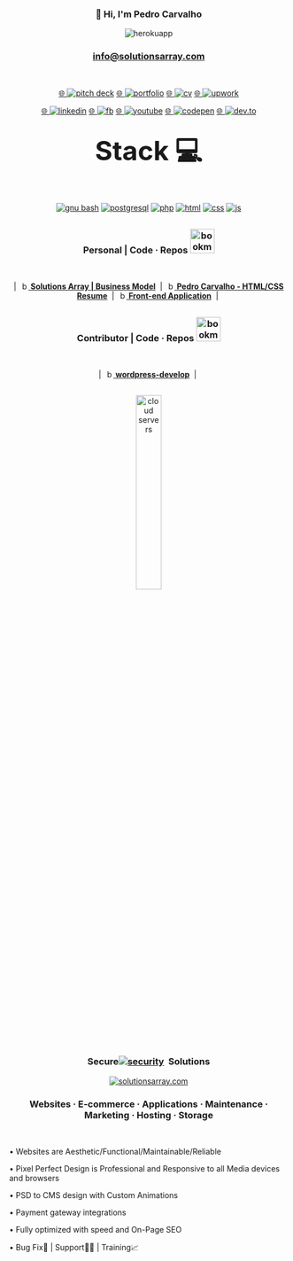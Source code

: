 <!DOCTYPE html>
<html lang="en-US">
<!--<div id="make-me-fit1">-->
<h3 align="center">👋 Hi, I'm Pedro Carvalho</h3>
<p align="center"><img src="https://readme-typing-svg.herokuapp.com?color=0357F7&lines=🌐+100%25+Remote+Web+Developer+:)" alt="herokuapp" /></p>
<!--<p align="center"> <b>💲/hour | 100% 🌐Remote Development</p></b>-->
<h3 align="center"><!--Email |--><a href=mailto:info@solutionsarray.com> info@solutionsarray.com </a></h3>
<!--<div id="make-me-fit1">-->

<br>
<p align="center">
<a href="https://solutionsarray.github.io/">🌐&nbsp;</a><a href="https://solutionsarray.github.io/"><img src="https://img.shields.io/badge/Solutions%20Array%20|%20Business%20Model-3693F3?style=for-the-badge&logo=iCloud&logoColor=white" alt="pitch deck"></a>
<a href="http://solutionsarray.com/portfolio">🌐&nbsp;</a><a href="http://solutionsarray.com/portfolio"><img src="https://img.shields.io/badge/Portfolio-255E63?style=for-the-badge&logo=About.me&logoColor=white" alt="portfolio"></a>
<a href="https://profile8.github.io/">🌐&nbsp;</a><a href="https://profile8.github.io/"><img src="https://img.shields.io/badge/Curriculum-29B2FE?style=for-the-badge&logo=Freelancer&logoColor=white" alt="cv"></a>  
<a href="https://www.upwork.com/freelancers/~01fffa4af07a0652d8?viewMode=1">🌐&nbsp;</a><a href="https://www.upwork.com/freelancers/~01fffa4af07a0652d8?viewMode=1"><img src="https://img.shields.io/badge/UpWork-6FDA44?style=for-the-badge&logo=Upwork&logoColor=white" alt="upwork"></a>
<p align="center">
<a href="https://www.linkedin.com/in/SolutionsArray/">🌐&nbsp;</a><a href="https://www.linkedin.com/in/SolutionsArray/"><img src="https://img.shields.io/badge/Linkedin-%230077B5.svg?style=for-the-badge&amp;logo=linkedin&amp;logoColor=white" alt="linkedin"></a>
<a href="https://www.facebook.com/solutionsarray">🌐&nbsp;</a><a href="https://www.facebook.com/solutionsarray"><img src="https://img.shields.io/badge/Facebook-1877F2?style=for-the-badge&logo=facebook&logoColor=white" alt="fb"></a>
<a href="https://www.youtube.com/@SolutionsArray">🌐&nbsp;</a><a href="https://www.youtube.com/@SolutionsArray"><img src="https://img.shields.io/badge/YouTube-FF0000?style=for-the-badge&logo=youtube&logoColor=white" alt="youtube"></a>
<a href="https://codepen.io/solutionsarray">🌐&nbsp;</a><a href="https://codepen.io/solutionsarray"><img src="https://img.shields.io/badge/Codepen-000000?style=for-the-badge&logo=codepen&logoColor=white" alt="codepen"></a>
<a href="https://dev.to/solutionsarray">🌐&nbsp;</a><a href="https://dev.to/solutionsarray"><img src="https://img.shields.io/badge/dev.to-0A0A0A?style=for-the-badge&logo=devdotto&logoColor=white" alt="dev.to"></a>
</p>


<h2> </h2>
<h3 align="center"><font size="25">Stack 💻</font></h3>
<br>
<p align="center">
<a href="https://www.gnu.org/software/bash/"><img src="https://img.shields.io/badge/GNU%20Bash-4EAA25?style=for-the-badge&logo=GNU%20Bash&logoColor=white" alt="gnu bash"></a>
<a href="https://www.postgresql.org/"><img src="https://img.shields.io/badge/PostgreSQL-316192?style=for-the-badge&logo=postgresql&logoColor=white" alt="postgresql"></a>
<a href="https://www.php.net/"><img src="https://img.shields.io/badge/php-787cb4?style=for-the-badge&logo=php&logoColor=white" alt="php"></a>
<a href="https://en.wikipedia.org/wiki/HTML"><img src="https://img.shields.io/badge/HTML5-E34F26?style=for-the-badge&logo=html5&logoColor=white" alt="html"></a>
<a href="https://en.wikipedia.org/wiki/CSS"><img src="https://img.shields.io/badge/CSS3-1572B6?style=for-the-badge&logo=css3&logoColor=white" alt="css"></a>
<a href="https://en.wikipedia.org/wiki/JavaScript"><img src="https://img.shields.io/badge/-javascript-f7e018?style=for-the-badge&logo=javascript&logoColor=black" alt="js"></a>
</p>

<!--<p align="center">
<a href="https://wordpress.org/"><img src="https://img.shields.io/badge/WordPress-00759b?style=for-the-badge&logo=wordpress&logoColor=white" alt="">
<a href="https://woo.com/"><img src="https://img.shields.io/badge/WooCommerce-8150b2?style=for-the-badge&logo=woocommerce&logoColor=white" alt="">
<a href="https://www.elegantthemes.com/gallery/divi/"><img src="https://img.shields.io/badge/Divi Builder-5b00a5?style=for-the-badge&logo=wordpress&logoColor=white" alt="">
<a href="https://elementor.com/"><img src="https://img.shields.io/badge/Elementor-920039?style=for-the-badge&logo=wordpress&logoColor=white" alt="">
<a href="https://www.advancedcustomfields.com/"><img src="https://img.shields.io/badge/ACF Plugin-03e5be?style=for-the-badge&logo=wordpress&logoColor=white" alt="">
<p align="center">
<a href="https://www.django-cms.org/en/"><img src="https://img.shields.io/badge/Django CMS-092E20?style=for-the-badge&logo=django&logoColor=green" alt="">
<a href="https://wagtail.org/"><img src="https://img.shields.io/static/v1?style=for-the-badge&message=Wagtail CMS&color=43B1B0&logo=Wagtail&logoColor=FFFFFF&label=" alt="">
</p>-->


<!--<h2> </h2>
<h3 align="center"><font size="25">Languages 🗣️</font></h3>
<h3 align="center">
| 🇵🇹C2 Portuguese | 🇺🇸C1 English | 🇪🇸B2 Spanish |
</p>-->


<h2> </h2>
<h3 align="center">Personal | Code · Repos <img src="https://cdn3.emoji.gg/emojis/6029-bookmark.png" width="44" height="44" alt="bookmark"></h3>
<br>
<p align="center">| &nbsp;<a href="https://github.com/solutionsarray/solutionsarray.github.io"><img src="https://cdn3.emoji.gg/emojis/6029-bookmark.png" width="14" height="14" alt="bookmark"></a><a href="https://github.com/solutionsarray/solutionsarray.github.io"> <b>Solutions Array | Business Model</b></a>&nbsp;&nbsp;|&nbsp; 
<a href="https://github.com/profile8/profile8.github.io"><img src="https://cdn3.emoji.gg/emojis/6029-bookmark.png" width="14" height="14" alt="bookmark"></a><a href="https://github.com/profile8/profile8.github.io"> <b>Pedro Carvalho - HTML/CSS Resume</b></a>&nbsp;&nbsp;|&nbsp;&nbsp;<a href="https://github.com/solutionsarray/project1"><img src="https://cdn3.emoji.gg/emojis/6029-bookmark.png" width="14" height="14" alt="bookmark"></a><a href="https://github.com/solutionsarray/project1"> <b>Front-end Application</b></a>&nbsp;&nbsp;|&nbsp;

<!--<a href="https://github.com/SolutionsArray/learn-you-php"><img src="https://cdn3.emoji.gg/emojis/6029-bookmark.png" width="14" height="14" alt="bookmark"></a><a href="https://github.com/SolutionsArray/learn-you-php"> <b>1</b></a> &nbsp;|&nbsp;
<a href="https://github.com/SolutionsArray/html.git"> <img src="https://cdn3.emoji.gg/emojis/6029-bookmark.png" width="14" height="14" alt="bookmark"></a><a href="https://github.com/SolutionsArray/html.git"> <b>2</b></a> &nbsp;|&nbsp;
<a href="https://github.com/SolutionsArray/css.git"><img src="https://cdn3.emoji.gg/emojis/6029-bookmark.png" width="14" height="14" alt="bookmark"></a><a href="https://github.com/SolutionsArray/css.git"> <b>3</b></a> &nbsp;|&nbsp;
<a href="https://github.com/SolutionsArray/beginners-intro-javascript-node.git"><img src="https://cdn3.emoji.gg/emojis/6029-bookmark.png" width="14" height="14" alt="bookmark"></a><a href="https://github.com/SolutionsArray/beginners-intro-javascript-node.git"> <b>4</b></a><p>
<p align="center">| <a href="https://github.com/SolutionsArray/skills-change-commit-history"><img src="https://cdn3.emoji.gg/emojis/6029-bookmark.png" width="14" height="14" alt="bookmark"></a><a href="https://github.com/SolutionsArray/skills-change-commit-history"> <b>5</b></a> &nbsp;|&nbsp;</p>-->


<h2> </h2>
<h3 align="center">Contributor | Code · Repos <img src="https://cdn3.emoji.gg/emojis/6029-bookmark.png" width="44" height="44" alt="bookmark"></h3>
<br>
<p align="center">| &nbsp;<a href="https://github.com/solutionsarray/wordpress-develop"><img src="https://cdn3.emoji.gg/emojis/6029-bookmark.png" width="14" height="14" alt="bookmark"></a><a href="https://github.com/solutionsarray/wordpress-develop"> <b>wordpress-develop</b></a> &nbsp;|&nbsp; <!--<a href="https://github.com/SolutionsArray/learn-you-php"><img src="https://cdn3.emoji.gg/emojis/6029-bookmark.png" width="14" height="14" alt="bookmark"></a><a href="https://github.com/SolutionsArray/learn-you-php"> <b>learn-you-php</b></a> &nbsp;|&nbsp; 
<a href="https://github.com/SolutionsArray/html.git"><img src="https://cdn3.emoji.gg/emojis/6029-bookmark.png" width="14" height="14" alt="bookmark"></a><a href="https://github.com/SolutionsArray/hhttps://github.com/solutionsarray/wordpress-develop</b></a> &nbsp;|&nbsp;
<a href="https://github.com/SolutionsArray/css.git"><img src="https://cdn3.emoji.gg/emojis/6029-bookmark.png" width="14" height="14" alt="bookmark"></a><a href="https://github.com/SolutionsArray/cshttps://github.com/solutionsarray/wordpress-develop</b></a> &nbsp;|&nbsp;
<a href="https://github.com/SolutionsArray/beginners-intro-javascript-node.git"><img src="https://cdn3.emoji.gg/emojis/6029-bookmark.png" width="14" height="14" alt="bookmark"></a><a href="https://github.com/SolutionsArray/beginners-intro-javascript-node.git"> <b>beginners-intro-javascript-node</b></a> &nbsp;|&nbsp;<p>-->

<!--<p align="center">| &nbsp;<a href="https://github.com/SolutionsArray/skills-change-commit-history"><img src="https://cdn3.emoji.gg/emojis/6029-bookmark.png" width="14" height="14" alt="bookmark"></a><a href="https://github.com/SolutionsArray/skills-change-commit-history"> skills-change-commit-history</a> &nbsp;|&nbsp;
&nbsp;<a href="https://github.com/SolutionsArray/-.git"><img src="https://cdn3.emoji.gg/emojis/6029-bookmark.png" width="14" height="14" alt="bookmark"></a><a href="https://github.com/SolutionsArray/-.git"> Hyphen -</a> &nbsp;|&nbsp;
<p>-->


<br>
<h2> </h2>
 <div id="servers">
<p align="center"><img src="http://mixed.solutionsarray.com/wp-content/uploads/2024/04/servers.png" style="width: 30%; hei ght: 500px;" alt="cloud servers"></p>
      </div>
<h3 align="center">Secure<a href="https://solutionsarray.com/"><img src="http://mixed.solutionsarray.com/wp-content/uploads/2024/04/security.png" alt="security"></a> &nbsp;Solutions</h3>
<p align="center"><a href="https://solutionsarray.com/"><img src="http://mixed.solutionsarray.com/wp-content/uploads/2023/10/SolutionsArray1.com_.png" alt="solutionsarray.com"></a></p>

<!--<p align="center">SolutionsArray<a href="https://solutionsarray.com/"></a></p>-->


<!--<p><a href="https://solutionsarray.com/"><img src="http://mixed.solutionsarray.com/wp-content/uploads/2024/02/SolutionsArray_Homepage.png"></a></p>-->


<h3 align="center"><b>Websites · E-commerce · Applications · Maintenance · Marketing · Hosting · Storage</b></h3>

<br>
<p>• Websites are Aesthetic/Functional/Maintainable/Reliable</p>
<p>• Pixel Perfect Design is Professional and Responsive to all Media devices and browsers</p>
<p>• PSD to CMS design with Custom Animations</p>
<p>• Payment gateway integrations</p>
<p>• Fully optimized with speed and On-Page SEO</p>
<p>• Bug Fix🐞 | Support👨‍🔧 | Training📈</p>
<!--• Web Application ► <a href="https://solutionsarray.com/"> http://solutionsarray.com </a></p>-->

<!--
<h2> </h2>
<h3 align="center">EXTRA 🗃️</h3>
-->
<br>
<!-- Extra Future Content -->
<!--<p></p>-->
